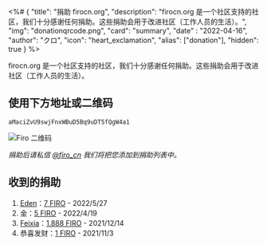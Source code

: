 <%# {
  "title": "捐助 firocn.org",
  "description": "firocn.org 是一个社区支持的社区，我们十分感谢任何捐助。这些捐助会用于改进社区（工作人员的生活）。",
  "img": "donationqrcode.png",
  "card": "summary",
  "date" : "2022-04-16",
  "author": "クロ",
  "icon": "heart_exclamation",
  "alias": ["donation"],
  "hidden": true
} %>

firocn.org 是一个社区支持的社区，我们十分感谢任何捐助。这些捐助会用于改进社区（工作人员的生活）。

## 使用下方地址或二维码

`aMaciZvU9swjFnxWBuD5Bq9uDT5fQgW4a1`

<div><a id="button_copyaddress" class="button" href="javascript: copyAddress()" target="_self">复制</a></div>

<noscript>
  <style>
    #button_copyaddress {
      display: none;
    }
  </style>
</noscript>

<script>
function copyAddress() {
  const button = document.querySelector('#button_copyaddress')
  const input = document.createElement('input')
  input.value = 'aMaciZvU9swjFnxWBuD5Bq9uDT5fQgW4a1'
  input.style.position = 'absolute'
  input.style.opacity = 0
  document.body.appendChild(input)
  input.select()
  document.execCommand('copy')
  input.remove()
  button.innerHTML = '已复制'
  button.classList.add('disabled')
  setTimeout(() => {
    button.innerHTML = '复制'
    button.classList.remove('disabled')
  }, 3000)
}
</script>

![Firo 二维码](donationqrcode.png)

*捐助后请私信 [@firo_cn](https://twitter.com/firo_cn) 我们将把您添加到捐助列表中。*

## 收到的捐助

1. [Eden](https://twitter.com/canwinnogg)：[7 FIRO](https://explorer.firo.org/tx/c17e4bb16456144e091a864da99a34fc2dc33385d7e841a3a7402836fac0b4bc) - 2022/5/27
1. 金：[5 FIRO](https://explorer.firo.org/tx/e5a84caf7400e80c7e0188213bec9c89558fe4f05631e48122011114a0a21e05) - 2022/4/19
1. [Feixia](https://twitter.com/zqj0754)：[1.888 FIRO](https://explorer.firo.org/tx/0f2294362e42a6a9b64bb4a7b9142647b2378ce48f123cfee30a4f306fe6c646) - 2021/12/14
1. 恭喜发财：[1 FIRO](https://explorer.firo.org/tx/e841f63282b7c5074f548fdb8455e90494ff21a01244b80978e4a06e05c8410f) - 2021/11/3
